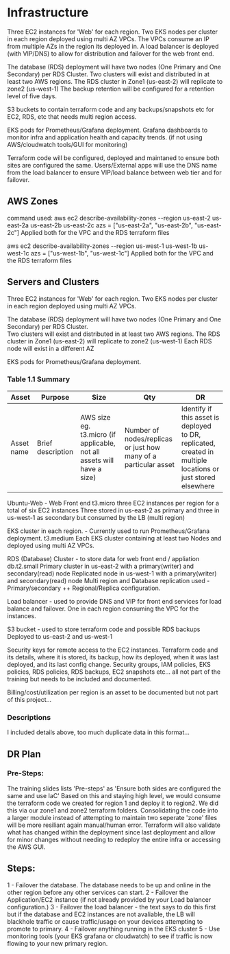 # Infrastructure
Three EC2 instances for 'Web' for each region.
Two EKS nodes per cluster in each region deployed using multi AZ VPCs.
The VPCs consume an IP from multiple AZs in the region its deployed in.
A load balancer is deployed (with VIP/DNS) to allow for distribution and failover for the web front end.

The database (RDS) deployment will have two nodes (One Primary and One Secondary) per RDS Cluster.  Two clusters will exist and distributed in at least two AWS regions.
The RDS cluster in Zone1 (us-east-2) will replicate to zone2 (us-west-1)
The backup retention will be configured for a retention level of five days.

S3 buckets to contain terraform code and any backups/snapshots etc for EC2, RDS, etc that needs multi region access.

EKS pods for Prometheus/Grafana deployment.
Grafana dashboards to monitor infra and application health and capacity trends.
(if not using AWS/cloudwatch tools/GUI for monitoring)

Terraform code will be configured, deployed and maintaned to ensure both sites are configured the same.
Users/External apps will use the DNS name from the load balancer to ensure VIP/load balance between web tier and for failover.


## AWS Zones
command used:
aws ec2 describe-availability-zones --region us-east-2
us-east-2a
us-east-2b
us-east-2c
 azs           = ["us-east-2a", "us-east-2b", "us-east-2c"]
 Applied both for the VPC and the RDS terraform files

aws ec2 describe-availability-zones --region us-west-1
us-west-1b
us-west-1c
 azs           = ["us-west-1b", "us-west-1c"]
  Applied both for the VPC and the RDS terraform files

## Servers and Clusters
Three EC2 instances for 'Web' for each region.
Two EKS nodes per cluster in each region deployed using multi AZ VPCs.

The database (RDS) deployment will have two nodes (One Primary and One Secondary) per RDS Cluster.  
Two clusters will exist and distributed in at least two AWS regions.
The RDS cluster in Zone1 (us-east-2) will replicate to zone2 (us-west-1)
Each RDS node will exist in a different AZ

EKS pods for Prometheus/Grafana deployment.


### Table 1.1 Summary
| Asset      | Purpose           | Size                                                                   | Qty                                                             | DR                                                                                                           |
|------------|-------------------|------------------------------------------------------------------------|-----------------------------------------------------------------|--------------------------------------------------------------------------------------------------------------|
| Asset name | Brief description | AWS size eg. t3.micro (if applicable, not all assets will have a size) | Number of nodes/replicas or just how many of a particular asset | Identify if this asset is deployed to DR, replicated, created in multiple locations or just stored elsewhere |

Ubuntu-Web - Web Front end
t3.micro
three EC2 instances per region for a total of six EC2 instances
Three stored in us-east-2 as primary and three in us-west-1 as secondary but consumed by the LB (multi region)

EKS cluster in each region.  - Currently used to run Prometheus/Grafana deployment.
t3.medium
Each EKS cluster containing at least two Nodes and deployed using multi AZ VPCs.

RDS (Database) Cluster - to store data for web front end / appliation
db.t2.small
Primary cluster in us-east-2 with a primary(writer) and secondary(read) node
Replicated node in us-west-1 with a primary(writer) and secondary(read) node
Multi region and Database replication used - Primary/secondary ++ Regional/Replica configuration.

Load balancer - used to provide DNS and VIP for front end services for load balance and failover.
One in each region consuming the VPC for the instances.

S3 bucket - used to store terraform code and possible RDS backups
Deployed to us-east-2 and us-west-1

Security keys for remote access to the EC2 instances.
Terraform code and its details, where it is stored, its backup, how its deployed, when it was last deployed, and its last config change.
Security groups, IAM policies, EKS policies, RDS policies, RDS backups, EC2 snapshots etc...  all not part of the training but needs to be included and documented.

Billing/cost/utilization per region is an asset to be documented but not part of this project...


### Descriptions
I included details above, too much duplicate data in this format...

## DR Plan
### Pre-Steps:
The training slides lists 'Pre-steps' as 'Ensure both sides are configured the same and use IaC'
Based on this and staying high level, we would consume the terraform code we created for region 1 and deploy it to region2.  We did this via our zone1 and zone2 terraform folders.  Consolidating the code into a larger module instead of attempting to maintain two seperate 'zone' files will be more resiliant again manual/human error.
Terraform will also validate what has changed within the deployment since last deployment and allow for minor changes without needing to redeploy the entire infra or accessing the AWS GUI.

## Steps:
1 - Failover the database.  The database needs to be up and online in the other region before any other services can start.
2 - Failover the Application/EC2 instance (if not already provided by your Load balancer configuration.)
3 - Failover the load balancer - the text says to do this first but if the database and EC2 instances are not avaliable, the LB will blackhole traffic or cause traffic/usage on your devices attempting to promote to primary.
4 - Failover anything running in the EKS cluster
5 - Use monitoring tools (your EKS grafana or cloudwatch) to see if traffic is now flowing to your new primary region.